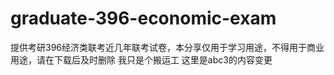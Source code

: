 # graduate-396-economic-exam
提供考研396经济类联考近几年联考试卷，本分享仅用于学习用途，不得用于商业用途，请在下载后及时删除
我只是个搬运工
这里是abc3的内容变更
